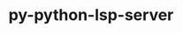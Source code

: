 ---
title: "py-python-lsp-server"
layout: cache
categories: [package, v0.22.3]
meta: {"versions": ["1.10.0"], "compilers": ["gcc@=10.2.1", "gcc@=7.5.0"], "oss": ["centos7", "ubuntu18.04"], "platforms": ["linux"], "targets": ["x86_64_v3"], "stacks": ["developer-tools", "developer-tools-manylinux2014", "root"], "num_specs": 2, "num_specs_by_stack": {"developer-tools-manylinux2014": 1, "root": 2, "developer-tools": 1}}
spec_details: [{"hash": "f2uvu2kz7hcvbczzjuryhjnprx5ips7a", "compiler": "gcc@=10.2.1", "versions": ["1.10.0"], "os": "centos7", "platform": "linux", "target": "x86_64_v3", "variants": ["build_system=python_pip"], "stacks": ["developer-tools-manylinux2014", "root"], "size": "-", "tarball": "https://binaries.spack.io/v0.22.3/build_cache/linux-centos7-x86_64_v3/gcc-10.2.1/py-python-lsp-server-1.10.0/linux-centos7-x86_64_v3-gcc-10.2.1-py-python-lsp-server-1.10.0-f2uvu2kz7hcvbczzjuryhjnprx5ips7a.spack"}, {"hash": "7xc2croc473ymh5a3vfetr7ndin3u4yj", "compiler": "gcc@=7.5.0", "versions": ["1.10.0"], "os": "ubuntu18.04", "platform": "linux", "target": "x86_64_v3", "variants": ["build_system=python_pip"], "stacks": ["developer-tools", "root"], "size": "-", "tarball": "https://binaries.spack.io/v0.22.3/build_cache/linux-ubuntu18.04-x86_64_v3/gcc-7.5.0/py-python-lsp-server-1.10.0/linux-ubuntu18.04-x86_64_v3-gcc-7.5.0-py-python-lsp-server-1.10.0-7xc2croc473ymh5a3vfetr7ndin3u4yj.spack"}]
---